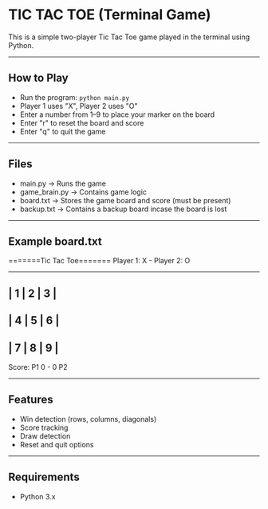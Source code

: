 TIC TAC TOE (Terminal Game)
===========================

This is a simple two-player Tic Tac Toe game played in the terminal using Python.

-----------------------
How to Play
-----------------------
- Run the program: `python main.py`
- Player 1 uses "X", Player 2 uses "O"
- Enter a number from 1–9 to place your marker on the board
- Enter "r" to reset the board and score
- Enter "q" to quit the game

-----------------------
Files
-----------------------
- main.py          → Runs the game
- game_brain.py    → Contains game logic
- board.txt        → Stores the game board and score (must be present)
- backup.txt       → Contains a backup board incase the board is lost

-----------------------
Example board.txt
-----------------------
=======Tic Tac Toe=======
Player 1: X - Player 2: O

-------------------------
|   1   |   2   |   3   |
-------------------------
|   4   |   5   |   6   |
-------------------------
|   7   |   8   |   9   |
-------------------------

Score: P1 0 - 0 P2

-----------------------
Features
-----------------------
- Win detection (rows, columns, diagonals)  
- Score tracking  
- Draw detection  
- Reset and quit options  

-----------------------
Requirements
-----------------------
- Python 3.x